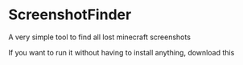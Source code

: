 # ScreenshotFinder
A very simple tool to find all lost minecraft screenshots

If you want to run it without having to install anything, download this
